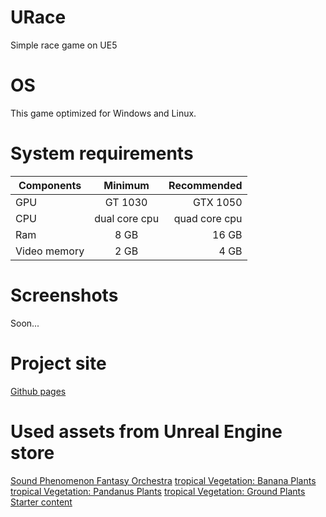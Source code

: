 # URace
 Simple race game on UE5

# OS
This game optimized for Windows and Linux.

# System requirements
| Components | Minimum | Recommended |
|----------------|:---------:|----------------:|
| GPU | GT 1030 | GTX 1050 |
| CPU | dual core cpu | quad core cpu |
| Ram | 8 GB | 16 GB |
| Video memory | 2 GB | 4 GB |

# Screenshots
Soon...

# Project site
[Github pages](urace.wlorigin.cf)

# Used assets from Unreal Engine store
[Sound Phenomenon Fantasy Orchestra](https://www.unrealengine.com/marketplace/en-US/product/fantasy-orchestral-music)
[tropical Vegetation: Banana Plants](https://www.unrealengine.com/marketplace/en-US/product/banana-plants)
[tropical Vegetation: Pandanus Plants](https://www.unrealengine.com/marketplace/en-US/product/tropical-vegetation-pandanus-plants)
[tropical Vegetation: Ground Plants](https://www.unrealengine.com/marketplace/en-US/product/tropical-vegetation-ground-plants)
[Starter content]()
